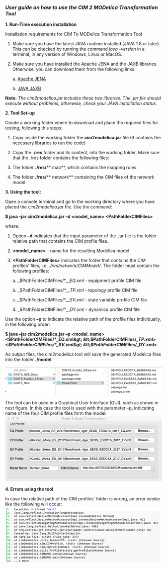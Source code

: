 ### _User guide on how to use the CIM 2 MODelica Transformation Tool_

**1. Run-Time execution installation**

Installation requirements for CIM To MODelica Transformation Tool

1. Make sure you have the latest JAVA runtime installed (JAVA 1.8 or later). This can be checked by running the command _java -version_ in a terminal, in any version of Windows, Linux or MacOS.

2. Make sure you have installed the Apache JENA and the JAXB libraries. Otherwise, you can download them from the following links:

   a. [Apache JENA](https://jena.apache.org)
   
   b. [JAVA JAXB](https://github.com/javaee/jaxb-v2)

**Note:** _The cim2modelica.jar includes these two libraries. The .jar file should execute without problems, otherwise, check your JAVA installation status._

**2. Tool Set-up**

Create a working folder where to download and place the required files for testing, following this steps:

1. Copy inside the working folder the **cim2modelica.jar** file (It contains the necessary libraries to run the code)

2. Copy the **./res** folder and its content, into the working folder. Make sure that the ./res folder contains the following files:

3. The folder **./res/**** map**, which contains the mapping rules.

4. The folder **./res/**** network** containing the CIM files of the network model

**3. Using the tool:**

Open a console terminal and go to the working directory where you have placed the _cim2modelica.jar_ file. Use the command:

**$ java –jar cim2modelica.jar –d &lt;model_name&gt; &lt;PathFolderCIMFiles&gt;**

where:

1. Option **–d** indicates that the input parameter of the .jar file is the folder relative path that contains the CIM profile files.

2. **&lt;model_name&gt;** - name for the resulting Modelica model

3. **&lt;PathFolderCIMFiles&gt;** indicates the folder that contains the CIM profiles&#39; files, i.e. _./res/network/CIMModel/_. The folder must contain the following profiles:

   a. _$PathFolderCIMFiles/*___EQ.xml_ - equipment profile CIM file

   b. _$PathFolderCIMFiles/*___TP.xml_ - topology profile CIM file

   c. _$PathFolderCIMFiles/*___SV.xml_ - state variable profile CIM file

   d. _$PathFolderCIMFiles/*___DY.xml_ - dynamics profile CIM file

Use the option **–p** to indicate the relative path of the profile files individually, in the following order:

**$ java –jar cim2modelica.jar –p &lt;model_name&gt; &lt;$PathFolderCIMFiles/*_EQ.xml&gt; &lt;$PathFolderCIMFiles/*_TP.xml&gt; &lt;$PathFolderCIMFiles/*_SV.xml&gt; &lt;$PathFolderCIMFiles/*_DY.xml&gt;**

As output files, the cim2modelica tool will save the generated Modelica files into the folder **./model**.

![Modelica files auto generated by the transformation tool. Machines with controllers are stored in the .mo files, under the ./PowerPlant folder][id1]

[id1]: https://github.com/ALSETLab/cim2modelica/blob/master/docs/img/figureFinalModel.png 

The tool can be used in a Graphical User Interface (GUI), such as shown in next figure. In this case the tool is used with the parameter –p, indicating name of the four CIM profile files form the model.
![Example of how to use the transformation tool from a GUI interface. The GUI shows the inputs that the tool receives when executed with the –p option][id2]

[id2]: https://github.com/ALSETLab/cim2modelica/blob/master/docs/img/figureGUIprototype.png

**4. Errors using the tool**

In case the relative path of the CIM profiles&#39; folder is wrong, an error similar like the following will occur:
![Exception when file not found](https://github.com/ALSETLab/cim2modelica/blob/master/docs/img/figureExceptionLoadingFile.png) 
